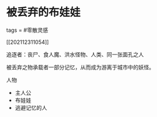 # 被丢弃的布娃娃
tags = #零散灵感

[[202112311054]]

追逐者：丧尸、食人魔、洪水怪物、人类、同一张面孔之人

被丢弃之物承载者一部分记忆，从而成为游离于城市中的妖怪。


人物
- 主人公
- 布娃娃
- 逃避记忆的人
